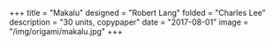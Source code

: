 +++
title = "Makalu"
designed = "Robert Lang"
folded = "Charles Lee"
description = "30 units, copypaper"
date = "2017-08-01"
image = "/img/origami/makalu.jpg"
+++